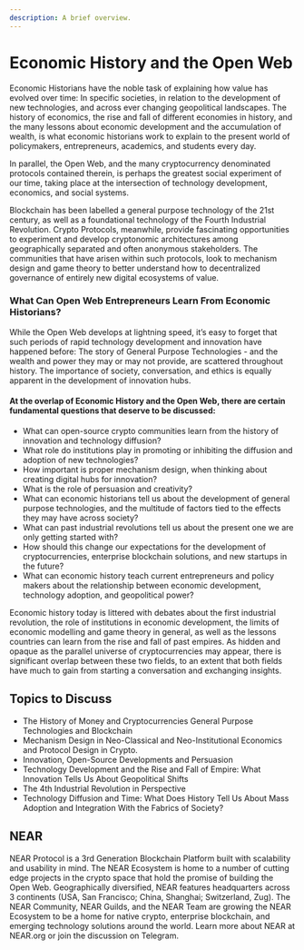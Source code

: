 ```yaml
---
description: A brief overview.
---
```


# Economic History and the Open Web

Economic Historians have the noble task of explaining how value has evolved over time: In specific societies, in relation to the development of new technologies, and across ever changing geopolitical landscapes. The history of economics, the rise and fall of different economies in history, and the many lessons about economic development and the accumulation of wealth, is what economic historians work to explain to the present world of policymakers, entrepreneurs, academics, and students every day.&#x20;

In parallel, the Open Web, and the many cryptocurrency denominated protocols contained therein, is perhaps the greatest social experiment of our time, taking place at the intersection of technology development, economics, and social systems.&#x20;

Blockchain has been labelled a general purpose technology of the 21st century, as well as a foundational technology of the Fourth Industrial Revolution. Crypto Protocols, meanwhile, provide fascinating opportunities to experiment and develop cryptonomic architectures among geographically separated and often anonymous stakeholders. The communities that have arisen within such protocols, look to mechanism design and game theory to better understand how to decentralized governance of entirely new digital ecosystems of value.

### What Can Open Web Entrepreneurs Learn From Economic Historians?

While the Open Web develops at lightning speed, it’s easy to forget that such periods of rapid technology development and innovation have happened before: The story of General Purpose Technologies - and the wealth and power they may or may not provide, are scattered throughout history. The importance of society, conversation, and ethics is equally apparent in the development of innovation hubs.

#### At the overlap of Economic History and the Open Web, there are certain fundamental questions that deserve to be discussed:

* What can open-source crypto communities learn from the history of innovation and technology diffusion?&#x20;
* What role do institutions play in promoting or inhibiting the diffusion and adoption of new technologies?
* How important is proper mechanism design, when thinking about creating digital hubs for innovation?&#x20;
* What is the role of persuasion and creativity?&#x20;
* What can economic historians tell us about the development of general purpose technologies, and the multitude of factors tied to the effects they may have across society?&#x20;
* What can past industrial revolutions tell us about the present one we are only getting started with?&#x20;
* How should this change our expectations for the development of cryptocurrencies, enterprise blockchain solutions, and new startups in the future?&#x20;
* What can economic history teach current entrepreneurs and policy makers about the relationship between economic development, technology adoption, and geopolitical power?

Economic history today is littered with debates about the first industrial revolution, the role of institutions in economic development, the limits of economic modelling and game theory in general, as well as the lessons countries can learn from the rise and fall of past empires. As hidden and opaque as the parallel universe of cryptocurrencies may appear, there is significant overlap between these two fields, to an extent that both fields have much to gain from starting a conversation and exchanging insights.

## Topics to Discuss

* The History of Money and Cryptocurrencies General Purpose Technologies and Blockchain
* Mechanism Design in Neo-Classical and Neo-Institutional Economics and Protocol Design in Crypto.
* Innovation, Open-Source Developments and Persuasion
* Technology Development and the Rise and Fall of Empire: What Innovation Tells Us About Geopolitical Shifts
* The 4th Industrial Revolution in Perspective
* Technology Diffusion and Time: What Does History Tell Us About Mass Adoption and Integration With the Fabrics of Society?

## NEAR

NEAR Protocol is a 3rd Generation Blockchain Platform built with scalability and usability in mind. The NEAR Ecosystem is home to a number of cutting edge projects in the crypto space that hold the promise of building the Open Web. Geographically diversified, NEAR features headquarters across 3 continents (USA, San Francisco; China, Shanghai; Switzerland, Zug). The NEAR Community, NEAR Guilds, and the NEAR Team are growing the NEAR Ecosystem to be a home for native crypto, enterprise blockchain, and emerging technology solutions around the world. Learn more about NEAR at NEAR.org or join the discussion on Telegram.
